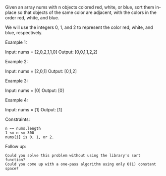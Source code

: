 Given an array nums with n objects colored red, white, or blue, sort them in-place so that objects of the same color are adjacent, with the colors in the order red, white, and blue.

We will use the integers 0, 1, and 2 to represent the color red, white, and blue, respectively.



Example 1:

Input: nums = [2,0,2,1,1,0]
Output: [0,0,1,1,2,2]

Example 2:

Input: nums = [2,0,1]
Output: [0,1,2]

Example 3:

Input: nums = [0]
Output: [0]

Example 4:

Input: nums = [1]
Output: [1]



Constraints:

    n == nums.length
    1 <= n <= 300
    nums[i] is 0, 1, or 2.



Follow up:

    Could you solve this problem without using the library's sort function?
    Could you come up with a one-pass algorithm using only O(1) constant space?



